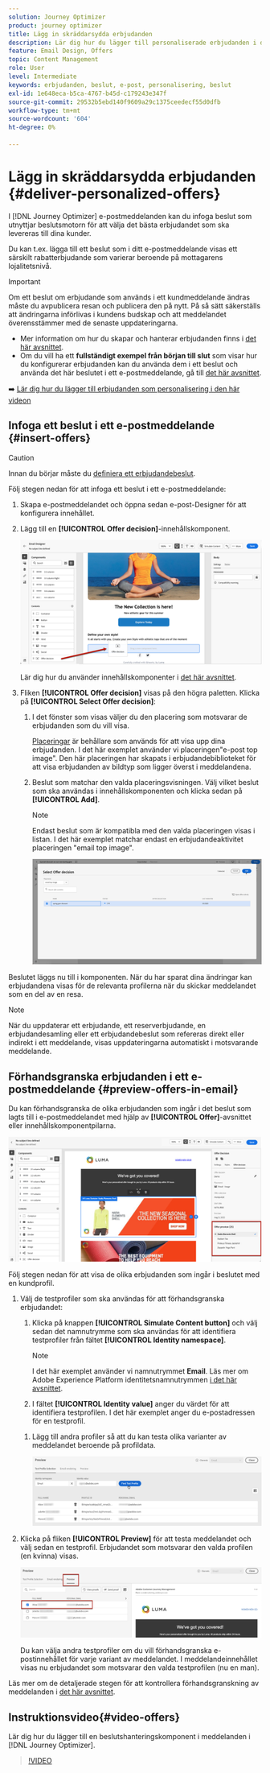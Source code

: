 ```yaml
---
solution: Journey Optimizer
product: journey optimizer
title: Lägg in skräddarsydda erbjudanden
description: Lär dig hur du lägger till personaliserade erbjudanden i dina meddelanden
feature: Email Design, Offers
topic: Content Management
role: User
level: Intermediate
keywords: erbjudanden, beslut, e-post, personalisering, beslut
exl-id: 1e648eca-b5ca-4767-b45d-c179243e347f
source-git-commit: 29532b5ebd140f9609a29c1375ceedecf55d0dfb
workflow-type: tm+mt
source-wordcount: '604'
ht-degree: 0%

---
```


# Lägg in skräddarsydda erbjudanden {#deliver-personalized-offers}

I [!DNL Journey Optimizer] e-postmeddelanden kan du infoga beslut som utnyttjar beslutsmotorn för att välja det bästa erbjudandet som ska levereras till dina kunder.

Du kan t.ex. lägga till ett beslut som i ditt e-postmeddelande visas ett särskilt rabatterbjudande som varierar beroende på mottagarens lojalitetsnivå.

>[!IMPORTANT]
>
>Om ett beslut om erbjudande som används i ett kundmeddelande ändras måste du avpublicera resan och publicera den på nytt.  På så sätt säkerställs att ändringarna införlivas i kundens budskap och att meddelandet överensstämmer med de senaste uppdateringarna.

* Mer information om hur du skapar och hanterar erbjudanden finns i [det här avsnittet](../offers/get-started/starting-offer-decisioning.md).
* Om du vill ha ett **fullständigt exempel från början till slut** som visar hur du konfigurerar erbjudanden kan du använda dem i ett beslut och använda det här beslutet i ett e-postmeddelande, gå till [det här avsnittet](../offers/offers-e2e.md#insert-decision-in-email).

➡️ [Lär dig hur du lägger till erbjudanden som personalisering i den här videon](#video-offers)

## Infoga ett beslut i ett e-postmeddelande {#insert-offers}

>[!CAUTION]
>
>Innan du börjar måste du [definiera ett erbjudandebeslut](../offers/offer-activities/create-offer-activities.md).

Följ stegen nedan för att infoga ett beslut i ett e-postmeddelande:

1. Skapa e-postmeddelandet och öppna sedan e-post-Designer för att konfigurera innehållet.

1. Lägg till en **[!UICONTROL Offer decision]**-innehållskomponent.

   ![](assets/deliver-offer-component.png)

   Lär dig hur du använder innehållskomponenter i [det här avsnittet](content-components.md).

1. Fliken **[!UICONTROL Offer decision]** visas på den högra paletten. Klicka på **[!UICONTROL Select Offer decision]**:

   1. I det fönster som visas väljer du den placering som motsvarar de erbjudanden som du vill visa.

      [Placeringar](../offers/offer-library/creating-placements.md) är behållare som används för att visa upp dina erbjudanden. I det här exemplet använder vi placeringen&quot;e-post top image&quot;. Den här placeringen har skapats i erbjudandebiblioteket för att visa erbjudanden av bildtyp som ligger överst i meddelandena.

   1. Beslut som matchar den valda placeringsvisningen. Välj vilket beslut som ska användas i innehållskomponenten och klicka sedan på **[!UICONTROL Add]**.

      >[!NOTE]
      >
      >Endast beslut som är kompatibla med den valda placeringen visas i listan. I det här exemplet matchar endast en erbjudandeaktivitet placeringen &quot;email top image&quot;.

      ![](assets/deliver-offer-placement.png)

Beslutet läggs nu till i komponenten. När du har sparat dina ändringar kan erbjudandena visas för de relevanta profilerna när du skickar meddelandet som en del av en resa.

>[!NOTE]
>
>När du uppdaterar ett erbjudande, ett reserverbjudande, en erbjudandesamling eller ett erbjudandebeslut som refereras direkt eller indirekt i ett meddelande, visas uppdateringarna automatiskt i motsvarande meddelande.

## Förhandsgranska erbjudanden i ett e-postmeddelande {#preview-offers-in-email}

Du kan förhandsgranska de olika erbjudanden som ingår i det beslut som lagts till i e-postmeddelandet med hjälp av **[!UICONTROL Offer]**-avsnittet eller innehållskomponentpilarna.

![](assets/deliver-offer-preview.png)

Följ stegen nedan för att visa de olika erbjudanden som ingår i beslutet med en kundprofil.

1. Välj de testprofiler som ska användas för att förhandsgranska erbjudandet:

   1. Klicka på knappen **[!UICONTROL Simulate Content button]** och välj sedan det namnutrymme som ska användas för att identifiera testprofiler från fältet **[!UICONTROL Identity namespace]**.

      >[!NOTE]
      >
      >I det här exemplet använder vi namnutrymmet **Email**. Läs mer om Adobe Experience Platform identitetsnamnutrymmen [i det här avsnittet](../audience/get-started-identity.md).

   1. I fältet **[!UICONTROL Identity value]** anger du värdet för att identifiera testprofilen. I det här exemplet anger du e-postadressen för en testprofil.

   <!--For example enter smith@adobe.com and click the **[!UICONTROL Add profile]** button.-->

   1. Lägg till andra profiler så att du kan testa olika varianter av meddelandet beroende på profildata.

      ![](assets/deliver-offer-test-profiles.png)

1. Klicka på fliken **[!UICONTROL Preview]** för att testa meddelandet och välj sedan en testprofil. Erbjudandet som motsvarar den valda profilen (en kvinna) visas.

   ![](assets/deliver-offer-test-profile-female-preview.png)

   Du kan välja andra testprofiler om du vill förhandsgranska e-postinnehållet för varje variant av meddelandet. I meddelandeinnehållet visas nu erbjudandet som motsvarar den valda testprofilen (nu en man).

Läs mer om de detaljerade stegen för att kontrollera förhandsgranskning av meddelanden i [det här avsnittet](#preview-your-messages).

## Instruktionsvideo{#video-offers}

Lär dig hur du lägger till en beslutshanteringskomponent i meddelanden i [!DNL Journey Optimizer].

>[!VIDEO](https://video.tv.adobe.com/v/334088?quality=12)
